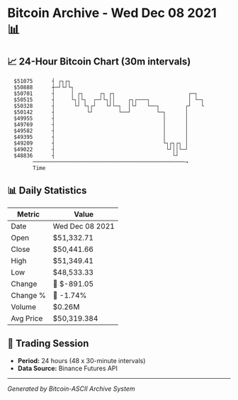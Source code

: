 # Bitcoin Archive - Wed Dec 08 2021 📊

## 📈 24-Hour Bitcoin Chart (30m intervals)

```
  $51075      ┤ ┌┐┌┐                                           
  $50888      ┼─┘└┘└┐                                          
  $50701      ┤     │ ┌┐     ┌┐ ┌┐                       ┌─┐   
  $50515      ┤     └┐│└┐  ┌─┘└┐││    ┌┐┌───┐            │ └─┐ 
  $50328      ┤      └┘ └┐┌┘   └┘└─┐  │└┘   └──┐        ┌┘   └ 
  $50142      ┤          └┘        └──┘        └─┐      │      
  $49955      ┤                                  │      │      
  $49769      ┤                                  │      │      
  $49582      ┤                                  │      │      
  $49395      ┤                                  │      │      
  $49209      ┤                                  └┐┌┐┌┐ │      
  $49022      ┤                                   └┘││└─┘      
  $48836      ┤                                     └┘         
        ────────────────────────────────────────────────→
        Time
```

## 📊 Daily Statistics

| Metric | Value |
|--------|-------|
| Date | Wed Dec 08 2021 |
| Open | $51,332.71 |
| Close | $50,441.66 |
| High | $51,349.41 |
| Low | $48,533.33 |
| Change | 🔴 $-891.05 |
| Change % | 🔴 -1.74% |
| Volume | $0.26M |
| Avg Price | $50,319.384 |

## 📅 Trading Session

- **Period:** 24 hours (48 x 30-minute intervals)
- **Data Source:** Binance Futures API

---
*Generated by Bitcoin-ASCII Archive System*
